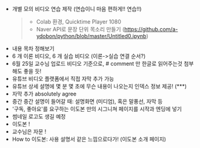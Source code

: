 - 개별 모의 비디오 연습 제작 (연습이니 마음 편하게!! 연습!!)
  > - Colab 환경, Quicktime Player 1080
  > - Naver API로 문장 단위 목소리 만들기 (https://github.com/a-ydobon/python/blob/master/Untitled0.ipynb)
- 내용 목차 정해보기
- 6 개 이론 비디오, 6 개 실습 비디오 (이론->실습 연결 순서?)
- 6월 25일 교수님 업로드 비디오 기준으로, # comment 만 한글로 읽어주는것 첨부해도 좋을 듯! 
- 유튜브 비디오 플랫폼에서 직접 자막 추가 가능 
- 유튜브 상세 설명에 몇 분 몇 초에 무슨 내용이 나오는지 인덱스 정보 제공! (***)
- 자막 추가 absolutely agree
- 중간 중간 설명이 들어갈 때: 설명화면 (미디엄), 혹은 말풍선, 자막 등 
- '구독, 좋아요'를 요구하는 이도본 만의 시그니쳐 페이지를 시작과 엔딩에 넣기 
- 썸네일 로고도 생길 예정
- 이도본 ! 
- 교수님은 자문 ! 
- How to 이도본: 사용 설명서 같은 느낌으로다가! (이도본 소개 페이지) 
